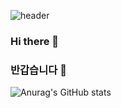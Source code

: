 ![header](https://capsule-render.vercel.app/api?type=waving&text=Welcome)

### Hi there 👋


### 반갑습니다 👋

![Anurag's GitHub stats](https://github-readme-stats.vercel.app/api?username=hunnit-zae&show_icons=true&theme=radical)

<!Here are some ideas to get you started:

- 🔭 I’m currently working on ...
- 🌱 I’m currently learning ...
- 👯 I’m looking to collaborate on ...
- 🤔 I’m looking for help with ...
- 💬 Ask me about ...
- 📫 How to reach me: ...
- 😄 Pronouns: ...
- ⚡ Fun fact: ...
>
